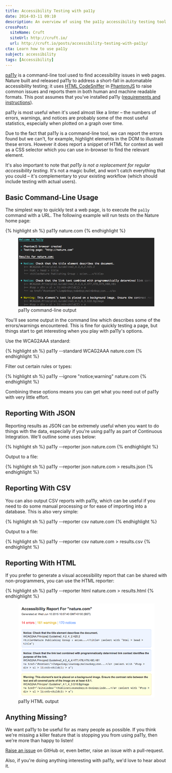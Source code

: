 ```yaml
---
title: Accessibility Testing with pa11y
date: 2014-03-11 09:10
description: An overview of using the pa11y accessibility testing tool to find issues with your web pages.
crossPost:
  siteName: Cruft
  siteUrl: http://cruft.io/
  url: http://cruft.io/posts/accessibility-testing-with-pa11y/
cta: Learn how to use pa11y
subject: accessibility
tags: [Accessibility]
---
```



[pa11y][pa11y] is a command-line tool used to find accessibility issues in web pages. Nature built and released pa11y to address a short-fall in automatable accessibility testing; it uses [HTML CodeSniffer][htmlcs] in [PhantomJS][phantom] to raise common issues and reports them in both human and machine readable formats. This post assumes that you've installed pa11y ([requirements and instructions][pa11y-requirements]).

pa11y is most useful when it's used almost like a linter – the numbers of errors, warnings, and notices are probably some of the most useful statistics, especially when plotted on a graph over time.

Due to the fact that pa11y is a command-line tool, we can report the errors found but we can't, for example, highlight elements in the DOM to illustrate these errors. However it does report a snippet of HTML for context as well as a CSS selector which you can use in-browser to find the relevant element.

It's also important to note that *pa11y is not a replacement for regular accessibility testing*. It's not a magic bullet, and won't catch everything that you could – it's complementary to your existing workflow (which should include testing with actual users).


Basic Command-Line Usage
------------------------

The simplest way to quickly test a web page, is to execute the `pa11y` command with a URL. The following example will run tests on the Nature home page:

{% highlight sh %}
pa11y nature.com
{% endhighlight %}

<figure class="media">
    <img class="media__image" src="/media/images/posts/accessibility-testing-with-pa11y/cli-report.png" alt="pa11y command-line output"/>
    <figcaption class="media__caption">pa11y command-line output</figcaption>
</figure>

You'll see some output in the command line which describes some of the errors/warnings encountered. This is fine for quickly testing a page, but things start to get interesting when you play with pa11y's options.

Use the WCAG2AAA standard:

{% highlight sh %}
pa11y --standard WCAG2AAA nature.com
{% endhighlight %}

Filter out certain rules or types:

{% highlight sh %}
pa11y --ignore "notice;warning" nature.com
{% endhighlight %}

Combining these options means you can get what you need out of pa11y with very little effort.


Reporting With JSON
-------------------

Reporting results as JSON can be extremely useful when you want to do things with the data, especially if you're using pa11y as part of Continuous Integration. We'll outline some uses below:

{% highlight sh %}
pa11y --reporter json nature.com
{% endhighlight %}

Output to a file:

{% highlight sh %}
pa11y --reporter json nature.com > results.json
{% endhighlight %}


Reporting With CSV
------------------

You can also output CSV reports with pa11y, which can be useful if you need to do some manual processing or for ease of importing into a database. This is also very simple:

{% highlight sh %}
pa11y --reporter csv nature.com
{% endhighlight %}

Output to a file:

{% highlight sh %}
pa11y --reporter csv nature.com > results.csv
{% endhighlight %}


Reporting With HTML
-------------------

If you prefer to generate a visual accessibility report that can be shared with non-programmers, you can use the HTML reporter:

{% highlight sh %}
pa11y --reporter html nature.com > results.html
{% endhighlight %}

<figure class="media">
    <img class="media__image" src="/media/images/posts/accessibility-testing-with-pa11y/html-report.png" alt="pa11y HTML output"/>
    <figcaption class="media__caption">pa11y HTML output</figcaption>
</figure>


Anything Missing?
-----------------

We want pa11y to be useful for as many people as possible. If you think we're missing a killer feature that is stopping you from using pa11y, then we're more than happy to listen!

[Raise an issue][issues] on GitHub or, even better, raise an issue with a pull-request.

Also, if you're doing anything interesting with pa11y, we'd love to hear about it.



[htmlcs]: http://squizlabs.github.io/HTML_CodeSniffer/
[issues]: https://github.com/springernature/pa11y/issues
[jq]: http://stedolan.github.io/jq/
[node]: http://nodejs.org/
[pa11y]: https://github.com/springernature/pa11y
[pa11y-custom-reporters]: https://github.com/springernature/pa11y#reporters
[pa11y-requirements]: https://github.com/springernature/pa11y#requirements
[pa11y-readme]: https://github.com/springernature/pa11y#readme
[phantom]: http://phantomjs.org/
